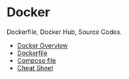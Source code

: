 # Docker

Dockerfile, Docker Hub, Source Codes.

- [Docker Overview](DOCKER-OVERVIEW.md)
- [Dockerfile](DOCKER-DOCKERFILE.md)
- [Compose file](DOCKER-COMPOSE.md)
- [Cheat Sheet](DOCKER-CHEAT_SHEET.md)
